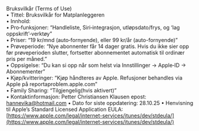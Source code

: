 Bruksvilkår (Terms of Use)  
• Tittel: Bruksvilkår for Matplanleggeren  
• Innhold:  
   • Pro‑funksjoner: “Handleliste, Siri‑integrasjon, utløpsdato/frys, og ‘lag oppskrift’‑verktøy”  
   • Priser: “19 kr/mnd (auto‑fornyende), eller 99 kr/år (auto-fornyende)”  
   • Prøveperiode: “Nye abonnenter får 14 dager gratis. Hvis du ikke sier opp før prøveperioden slutter, fortsetter abonnementet automatisk til ordinær pris per måned.”  
   • Oppsigelse: “Du kan si opp når som helst via Innstillinger → Apple‑ID → Abonnementer”  
   • Kjøp/kvitteringer: “Kjøp håndteres av Apple. Refusjoner behandles via Apple på reportaproblem.apple.com”  
   • Family Sharing: “Tilgjengelig(hvis aktivert)”  
   • Kontaktinformasjon:
   Petter Christiansen Klausen
   epost: hannevika@hotmail.com
   • Dato for siste oppdatering: 28.10.25 
   • Henvisning til Apple’s Standard Licensed Application EULA: [https://www.apple.com/legal/internet-services/itunes/dev/stdeula/](https://www.apple.com/legal/internet-services/itunes/dev/stdeula/)  
